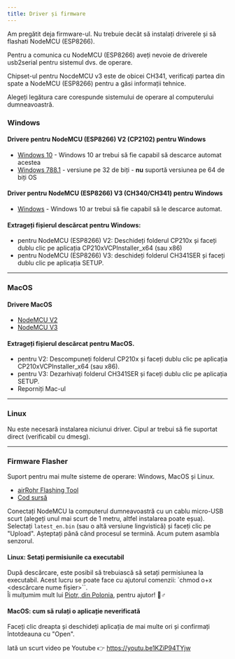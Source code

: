 ```yaml
---
title: Driver și firmware
---
```


Am pregătit deja firmware-ul. Nu trebuie decât să instalați driverele și să flashati NodeMCU (ESP8266).

Pentru a comunica cu NodeMCU (ESP8266) aveți nevoie de driverele usb2serial pentru sistemul dvs. de operare.

Chipset-ul pentru NocdeMCU v3 este de obicei CH341, verificați partea din spate a NodeMCU (ESP8266) pentru a găsi informații tehnice.

Alegeți legătura care corespunde sistemului de operare al computerului dumneavoastră.

### Windows

#### Drivere pentru NodeMCU (ESP8266) V2 (CP2102) pentru Windows
* [Windows 10](https://www.silabs.com/documents/public/software/CP210x_Universal_Windows_Driver.zip) - Windows 10 ar trebui să fie capabil să descarce automat acestea
* [Windows 788.1](https://www.silabs.com/documents/public/software/CP210x_Windows_Drivers.zip) - versiune pe 32 de biți - **nu** suportă versiunea pe 64 de biți OS

#### Driver pentru NodeMCU (ESP8266) V3 (CH340/CH341) pentru Windows
* [Windows](http://www.wch.cn/downloads/file/5.html) - Windows 10 ar trebui să fie capabil să le descarce automat.

#### Extrageți fișierul descărcat pentru Windows:
* pentru NodeMCU (ESP8266) V2: Deschideți folderul CP210x și faceți dublu clic pe aplicația CP210xVCPInstaller_x64 (sau x86)
* pentru NodeMCU (ESP8266) V3: deschideți folderul CH341SER și faceți dublu clic pe aplicația SETUP.

---

### MacOS

#### Drivere MacOS
* [NodeMCU V2](https://www.silabs.com/documents/public/software/Mac_OSX_VCP_Driver.zip)
* [NodeMCU V3](http://www.wch.cn/downloads/file/178.html)

#### Extrageți fișierul descărcat pentru MacOS.
* pentru V2: Descompuneți folderul CP210x și faceți dublu clic pe aplicația CP210xVCPInstaller_x64 (sau x86).
* pentru V3: Dezarhivați folderul CH341SER și faceți dublu clic pe aplicația SETUP.
* Reporniți Mac-ul

---

### Linux
Nu este necesară instalarea niciunui driver. Cipul ar trebui să fie suportat direct (verificabil cu dmesg).

---
### Firmware Flasher
Suport pentru mai multe sisteme de operare: Windows, MacOS și Linux.

* [airRohr Flashing Tool](http://firmware.sensor.community/airrohr/flashing-tool/)
* [Cod sursă](https://github.com/opendata-stuttgart/airrohr-firmware-flasher/)

Conectați NodeMCU la computerul dumneavoastră cu un cablu micro-USB scurt (alegeți unul mai scurt de 1 metru, altfel instalarea poate eșua). Selectați `latest_en.bin` (sau o altă versiune lingvistică) și faceți clic pe "Upload".
Așteptați până când procesul se termină. Acum putem asambla senzorul.

#### Linux: Setați permisiunile ca executabil
După descărcare, este posibil să trebuiască să setați permisiunea la executabil. Acest lucru se poate face cu ajutorul comenzii: `chmod o+x <descărcare nume fișier>``.
<br>
Îi mulțumim mult lui [Piotr, din Polonia](https://dropbox.inf.re), pentru ajutor! 🙋♂️

#### MacOS: cum să rulați o aplicație neverificată
Faceți clic dreapta și deschideți aplicația de mai multe ori și confirmați întotdeauna cu "Open".

Iată un scurt video pe Youtube 👉 https://youtu.be1KZiP94TYjw




